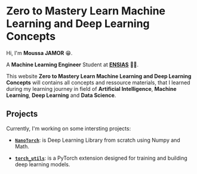 # Zero to Mastery Learn Machine Learning and Deep Learning Concepts


Hi, I'm **Moussa JAMOR** 😁.

A **Machine Learning Engineer** Student at **[ENSIAS](http://ensias.um5.ac.ma/)** 👨‍💻.


This website **Zero to Mastery Learn Machine Learning and Deep Learning Concepts** will contains all concepts and ressource materials, that I learned during my learning journey in field of **Artificial Intelligence**, **Machine Learning**, **Deep Learning** and **Data Science**.

## Projects

Currently, I'm working on some intersting projects:

- **[`NanoTorch`](https://github.com/JamorMoussa/NanoTorch)**: is Deep Learning Library from scratch using Numpy and Math. 

- **[`torch_utils`](https://github.com/JamorMoussa/torch_utils)**: is a PyTorch extension designed for training and building deep learning models. 
